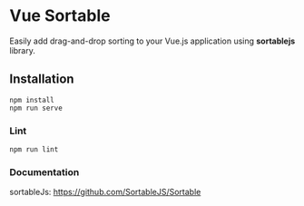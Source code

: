 # Vue Sortable

Easily add drag-and-drop sorting to your Vue.js application using **sortablejs** library.

## Installation
```
npm install
npm run serve
```

### Lint
```
npm run lint
```

### Documentation

sortableJs: https://github.com/SortableJS/Sortable
